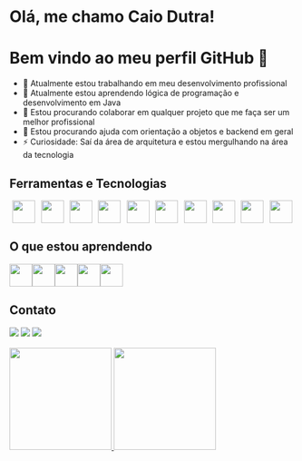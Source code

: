 

# Olá, me chamo Caio Dutra! 
# Bem vindo ao meu perfil GitHub 👋

- 🔭 Atualmente estou trabalhando em meu desenvolvimento profissional
- 🌱 Atualmente estou aprendendo lógica de programação e desenvolvimento em Java
- 👯 Estou procurando colaborar em qualquer projeto que me faça ser um melhor profissional
- 🤔 Estou procurando ajuda com orientação a objetos e backend em geral
- ⚡ Curiosidade: Saí da área de arquitetura e estou mergulhando na área da tecnologia

## Ferramentas e Tecnologias

   <div style="display: flex; justify-content: space-around;">
   <img src="https://cdn.jsdelivr.net/gh/devicons/devicon@latest/icons/bootstrap/bootstrap-original.svg" width="40" height="40"/>  
   <img src="https://cdn.jsdelivr.net/gh/devicons/devicon@latest/icons/canva/canva-original.svg" width="40" height="40"/> 
   <img src="https://cdn.jsdelivr.net/gh/devicons/devicon@latest/icons/firebase/firebase-original.svg" width="40" height="40"/>                     
   <img src="https://cdn.jsdelivr.net/gh/devicons/devicon@latest/icons/composer/composer-original.svg" width="40" height="40"/>            
   <img src="https://cdn.jsdelivr.net/gh/devicons/devicon@latest/icons/html5/html5-original.svg" width="40" height="40"/>            
   <img src="https://cdn.jsdelivr.net/gh/devicons/devicon@latest/icons/css3/css3-original.svg" width="40" height="40"/>   
   <img src="https://cdn.jsdelivr.net/gh/devicons/devicon@latest/icons/php/php-original.svg" width="40" height="40"/>                                     
   <img src="https://cdn.jsdelivr.net/gh/devicons/devicon@latest/icons/git/git-original.svg" width="40" height="40"/>
   <img src="https://cdn.jsdelivr.net/gh/devicons/devicon@latest/icons/github/github-original.svg" width="40" height="40"/>   
   <img src="https://cdn.jsdelivr.net/gh/devicons/devicon@latest/icons/vercel/vercel-original.svg" width="40" height="40"/>
   </div>

## O que estou aprendendo
   <div style="display: flex;">
   <img src="https://cdn.jsdelivr.net/gh/devicons/devicon@latest/icons/javascript/javascript-original.svg" width="40" height="40"/>
   <img src="https://cdn.jsdelivr.net/gh/devicons/devicon@latest/icons/java/java-original.svg" width="40" height="40"/>
   <img src="https://cdn.jsdelivr.net/gh/devicons/devicon@latest/icons/tailwindcss/tailwindcss-original.svg" width="40" height="40"/>       
   <img src="https://cdn.jsdelivr.net/gh/devicons/devicon@latest/icons/insomnia/insomnia-original.svg" width="40" height="40"/>            
   <img src="https://cdn.jsdelivr.net/gh/devicons/devicon@latest/icons/postgresql/postgresql-original.svg" width="40" height="40"/>     
   </div>
   

## Contato
  <div>
  <a href="https://instagram.com/caio.rd.silva" target="_blank"><img loading="lazy" src="https://img.shields.io/badge/-Instagram-%23E4405F?style=for-the-badge&logo=instagram&logoColor=white" target="_blank"></a>
  <a href = "mailto:caiords67@gmail.com"><img loading="lazy" src="https://img.shields.io/badge/Gmail-D14836?style=for-the-badge&logo=gmail&logoColor=white" target="_blank"></a>
  <a href="https://www.linkedin.com/in/caio-roberto-187983256" target="_blank"><img loading="lazy" src="https://img.shields.io/badge/-LinkedIn-%230077B5?style=for-the-badge&logo=linkedin&logoColor=white" target="_blank"></a>   

  </div>
  <br>

  <div>
<a href="https://github.com/CaioRD">
<img loading="lazy" height="180em" src="https://github-readme-stats.vercel.app/api/top-langs/?username=CaioRD&layout=compact&langs_count=7&theme=dracula"/>
<img loading="lazy" height="180em" src="https://github-readme-stats.vercel.app/api?username=CaioRD&show_icons=true&theme=dracula&include_all_commits=true&count_private=true"/>
</div>

          
          
          
  <!--
**CaioRD/CaioRD** is a ✨ _special_ ✨ repository because its `README.md` (this file) appears on your GitHub profile.

Here are some ideas to get you started:

- 🔭 I’m currently working on ...
- 🌱 I’m currently learning ...
- 👯 I’m looking to collaborate on ...
- 🤔 I’m looking for help with ...
- 💬 Ask me about ...
- 📫 How to reach me: ...
- 😄 Pronouns: ...
- ⚡ Fun fact: ...
-->
